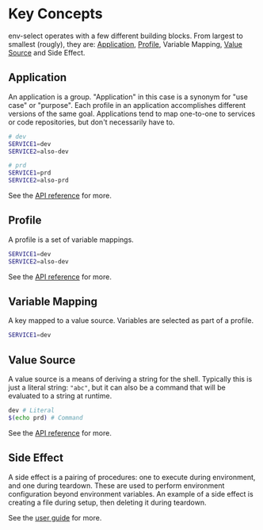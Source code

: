 # Key Concepts

env-select operates with a few different building blocks. From largest to smallest (rougly), they are: [Application](../api/application.md), [Profile](../api/profile.md), Variable Mapping, [Value Source](../api/value_source.md) and Side Effect.

## Application

An application is a group. "Application" in this case is a synonym for "use case" or "purpose". Each profile in an application accomplishes different versions of the same goal. Applications tend to map one-to-one to services or code repositories, but don't necessarily have to.

```sh
# dev
SERVICE1=dev
SERVICE2=also-dev

# prd
SERVICE1=prd
SERVICE2=also-prd
```

See the [API reference](../api/application.md) for more.

## Profile

A profile is a set of variable mappings.

```sh
SERVICE1=dev
SERVICE2=also-dev
```

See the [API reference](../api/profile.md) for more.

## Variable Mapping

A key mapped to a value source. Variables are selected as part of a profile.

```sh
SERVICE1=dev
```

## Value Source

A value source is a means of deriving a string for the shell. Typically this is just a literal string: `"abc"`, but it can also be a command that will be evaluated to a string at runtime.

```sh
dev # Literal
$(echo prd) # Command
```

See the [API reference](../api/value_source.md) for more.

## Side Effect

A side effect is a pairing of procedures: one to execute during environment, and one during teardown. These are used to perform environment configuration beyond environment variables. An example of a side effect is creating a file during setup, then deleting it during teardown.

See the [user guide](./side_effects.md) for more.
